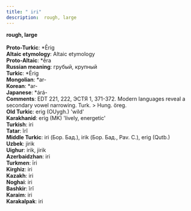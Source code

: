 ```yaml
---
title: " iri"
description:  rough, large
---
```

<p data-pagefind-weight="0.5">
<strong> rough, large</strong><br><br>
<strong>Proto-Turkic</strong>:  *Ērig<br>
<strong>Altaic etymology</strong>:  Altaic etymology<br>
<strong> Proto-Altaic</strong>:  *ḗra<br>
<strong>Russian meaning</strong>:  грубый, крупный<br>
<strong>Turkic</strong>:  *Ērig<br>
<strong>Mongolian</strong>:  *ar-<br>
<strong>Korean</strong>:  *ar-<br>
<strong>Japanese</strong>:  *árá-<br>
<strong>Comments</strong>:  EDT 221, 222, ЭСТЯ 1, 371-372. Modern languages reveal a secondary vowel narrowing. Turk. > Hung. öreg.<br>
<strong>Old Turkic</strong>:  erig (OUygh.) 'wild'<br>
<strong>Karakhanid</strong>:  erig (MK) 'lively, energetic'<br>
<strong>Turkish</strong>:  iri<br>
<strong>Tatar</strong>:  ĭrĭ<br>
<strong>Middle Turkic</strong>:  iri (Бор. Бад.), irik (Бор. Бад., Pav. C.), erig (Qutb.)<br>
<strong>Uzbek</strong>:  jirik<br>
<strong>Uighur</strong>:  irik, jirik<br>
<strong>Azerbaidzhan</strong>:  iri<br>
<strong>Turkmen</strong>:  īri<br>
<strong>Kirghiz</strong>:  iri<br>
<strong>Kazakh</strong>:  iri<br>
<strong>Noghai</strong>:  iri<br>
<strong>Bashkir</strong>:  ĭrĭ<br>
<strong>Karaim</strong>:  iri<br>
<strong>Karakalpak</strong>:  iri<br>

</p>
